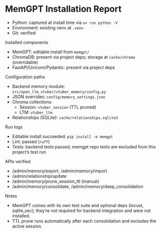 # MemGPT Installation Report

- Python: captured at install time via `uv run python -V`
- Environment: existing venv at `.venv`
- Git: verified

Installed components
- MemGPT: editable install from `memgpt/`
- ChromaDB: present via project deps; storage at `cache/chroma` (overridable)
- FastAPI/Uvicorn/Pydantic: present via project deps

Configuration paths
- Backend memory module: `src/open_llm_vtuber/vtuber_memory/config.py`
- JSON overrides: `config/memory_settings.json`
- Chroma collections:
  - Session: `vtuber_session` (TTL pruned)
  - LTM: `vtuber_ltm`
- Relationships (SQLite): `cache/relationships.sqlite3`

Run logs
- Editable install succeeded: `pip install -e memgpt`
- Lint: passed (`ruff`)
- Tests: backend tests passed; memgpt repo tests are excluded from this project’s test run

APIs verified
- /admin/memory/export, /admin/memory/import
- /admin/relationship/update
- /admin/memory/prune_session_ttl (manual)
- /admin/memory/consolidate, /admin/memory/deep_consolidation

Notes
- MemGPT comes with its own test suite and optional deps (locust, sqlite_vec); they’re not required for backend integration and were not installed.
- TTL prune runs automatically after each consolidation and excludes the active session. 